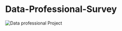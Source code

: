 # Data-Professional-Survey


![Data professional Project](https://github.com/Okeyode22/Data-Professional-Survey/assets/60988358/b1a63c3c-b1cd-4a89-a68d-e202bcd6ab40)
